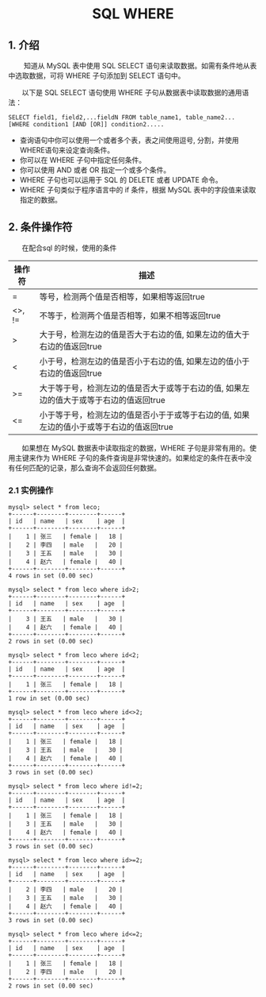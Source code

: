 <center><h1> SQL WHERE </h1></center>

## 1. 介绍

&#160; &#160; &#160; &#160; 知道从 MySQL 表中使用 SQL SELECT 语句来读取数据。如需有条件地从表中选取数据，可将 WHERE 子句添加到 SELECT 语句中。

&#160; &#160; &#160; &#160;以下是 SQL SELECT 语句使用 WHERE 子句从数据表中读取数据的通用语法：


```
SELECT field1, field2,...fieldN FROM table_name1, table_name2...
[WHERE condition1 [AND [OR]] condition2.....
```

- 查询语句中你可以使用一个或者多个表，表之间使用逗号, 分割，并使用WHERE语句来设定查询条件。
- 你可以在 WHERE 子句中指定任何条件。
- 你可以使用 AND 或者 OR 指定一个或多个条件。
- WHERE 子句也可以运用于 SQL 的 DELETE 或者 UPDATE 命令。
- WHERE 子句类似于程序语言中的 if 条件，根据 MySQL 表中的字段值来读取指定的数据。

## 2. 条件操作符

&#160; &#160; &#160; &#160;在配合sql 的时候，使用的条件


操作符| 描述 
---|---
=	|等号，检测两个值是否相等，如果相等返回true	
<>, !=	|不等于，检测两个值是否相等，如果不相等返回true	
>	|大于号，检测左边的值是否大于右边的值, 如果左边的值大于右边的值返回true	
<	|小于号，检测左边的值是否小于右边的值, 如果左边的值小于右边的值返回true	
>=	|大于等于号，检测左边的值是否大于或等于右边的值, 如果左边的值大于或等于右边的值返回true	
<=	|小于等于号，检测左边的值是否小于于或等于右边的值, 如果左边的值小于或等于右边的值返回true


&#160; &#160; &#160; &#160;如果想在 MySQL 数据表中读取指定的数据，WHERE 子句是非常有用的。使用主键来作为 WHERE 子句的条件查询是非常快速的。如果给定的条件在表中没有任何匹配的记录，那么查询不会返回任何数据。

### 2.1 实例操作

```
mysql> select * from leco;
+------+--------+--------+------+
| id   | name   | sex    | age  |
+------+--------+--------+------+
|    1 | 张三   | female |   18 |
|    2 | 李四   | male   |   20 |
|    3 | 王五   | male   |   30 |
|    4 | 赵六   | female |   40 |
+------+--------+--------+------+
4 rows in set (0.00 sec)

mysql> select * from leco where id>2;
+------+--------+--------+------+
| id   | name   | sex    | age  |
+------+--------+--------+------+
|    3 | 王五   | male   |   30 |
|    4 | 赵六   | female |   40 |
+------+--------+--------+------+
2 rows in set (0.00 sec)

mysql> select * from leco where id<2;
+------+--------+--------+------+
| id   | name   | sex    | age  |
+------+--------+--------+------+
|    1 | 张三   | female |   18 |
+------+--------+--------+------+
1 row in set (0.00 sec)

mysql> select * from leco where id<>2;
+------+--------+--------+------+
| id   | name   | sex    | age  |
+------+--------+--------+------+
|    1 | 张三   | female |   18 |
|    3 | 王五   | male   |   30 |
|    4 | 赵六   | female |   40 |
+------+--------+--------+------+
3 rows in set (0.00 sec)

mysql> select * from leco where id!=2;
+------+--------+--------+------+
| id   | name   | sex    | age  |
+------+--------+--------+------+
|    1 | 张三   | female |   18 |
|    3 | 王五   | male   |   30 |
|    4 | 赵六   | female |   40 |
+------+--------+--------+------+
3 rows in set (0.00 sec)

mysql> select * from leco where id>=2;
+------+--------+--------+------+
| id   | name   | sex    | age  |
+------+--------+--------+------+
|    2 | 李四   | male   |   20 |
|    3 | 王五   | male   |   30 |
|    4 | 赵六   | female |   40 |
+------+--------+--------+------+
3 rows in set (0.00 sec)

mysql> select * from leco where id<=2;
+------+--------+--------+------+
| id   | name   | sex    | age  |
+------+--------+--------+------+
|    1 | 张三   | female |   18 |
|    2 | 李四   | male   |   20 |
+------+--------+--------+------+
2 rows in set (0.00 sec)
```

